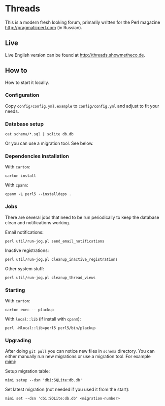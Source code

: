 # Threads

This is a modern fresh looking forum, primarily written for the Perl
magazine <http://pragmaticperl.com> (in Russian).

## Live

Live English version can be found at <http://threads.showmetheco.de>.

## How to

How to start it locally.

### Configuration

Copy `config/config.yml.example` to `config/config.yml` and adjust to fit your needs.

### Database setup

```
cat schema/*.sql | sqlite db.db
```

Or you can use a migration tool. See below.

### Dependencies installation

With `carton`:

```
carton install
```

With `cpanm`:

```
cpanm -L perl5 --installdeps .
```

### Jobs

There are several jobs that need to be run periodically to keep the database
clean and notifications working.

Email notifications:

```
perl util/run-jog.pl send_email_notifications
```

Inactive registrations:

```
perl util/run-jog.pl cleanup_inactive_registrations
```

Other system stuff:

```
perl util/run-jog.pl cleanup_thread_views
```

### Starting

With `carton`:

```
carton exec -- plackup
```

With `local::lib` (if install with `cpanm`):

```
perl -Mlocal::lib=perl5 perl5/bin/plackup
```

### Upgrading

After doing `git pull` you can notice new files in `schema` directory. You can
either manually run new migrations or use a migration tool. For example
[mimi](http://github.com/vti/app-mimi):

Setup migration table:

```
mimi setup --dsn 'dbi:SQLite:db.db'
```

Set latest migration (not needed if you used it from the start):

```
mimi set --dsn 'dbi:SQLite:db.db' <migration-number>
```
